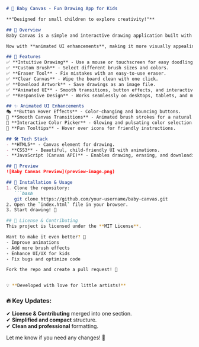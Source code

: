 


```md
# 🎨 Baby Canvas - Fun Drawing App for Kids  

**"Designed for small children to explore creativity!"**  

## 📌 Overview  
Baby Canvas is a simple and interactive drawing application built with **HTML, CSS, and JavaScript**. It provides a fun, engaging way for kids to draw, choose colors, adjust brush size, erase mistakes, clear the board, and even download their artwork!  

Now with **animated UI enhancements**, making it more visually appealing and engaging for kids!  

## 🚀 Features  
✅ **Intuitive Drawing** - Use a mouse or touchscreen for easy doodling.  
✅ **Custom Brush** - Select different brush sizes and colors.  
✅ **Eraser Tool** - Fix mistakes with an easy-to-use eraser.  
✅ **Clear Canvas** - Wipe the board clean with one click.  
✅ **Download Artwork** - Save drawings as an image file.  
✅ **Animated UI** - Smooth transitions, button effects, and interactive elements for a lively experience.  
✅ **Responsive Design** - Works seamlessly on desktops, tablets, and mobile devices.  

## ✨ Animated UI Enhancements  
🎭 **Button Hover Effects** - Color-changing and bouncing buttons.  
🎨 **Smooth Canvas Transitions** - Animated brush strokes for a natural feel.  
🔄 **Interactive Color Picker** - Glowing and pulsating color selection.  
📜 **Fun Tooltips** - Hover over icons for friendly instructions.  

## 🛠️ Tech Stack  
- **HTML5** - Canvas element for drawing.  
- **CSS3** - Beautiful, child-friendly UI with animations.  
- **JavaScript (Canvas API)** - Enables drawing, erasing, and downloading artwork.  

## 📸 Preview  
![Baby Canvas Preview](preview-image.png)  

## 📂 Installation & Usage  
1. Clone the repository:  
   ```bash
   git clone https://github.com/your-username/baby-canvas.git
2. Open the `index.html` file in your browser.  
3. Start drawing! 🎨  

## 📜 License & Contributing  
This project is licensed under the **MIT License**.  

Want to make it even better? 🎉  
- Improve animations  
- Add more brush effects  
- Enhance UI/UX for kids  
- Fix bugs and optimize code  

Fork the repo and create a pull request! 🚀  


💡 **Developed with love for little artists!**  
```



### 🔥 Key Updates:
✔ **License & Contributing** merged into one section.  
✔ **Simplified and compact** structure.  
✔ **Clean and professional** formatting.  

Let me know if you need any changes! 🚀
